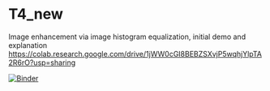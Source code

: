 # T4_new

Image enhancement via image histogram equalization, initial demo and explanation https://colab.research.google.com/drive/1jWW0cGI8BEBZSXvjP5wqhjYlpTA2R6rO?usp=sharing  



[![Binder](https://mybinder.org/badge_logo.svg)](https://mybinder.org/v2/gh/atiehmk/T4_new/main?urlpath=%2Fvoila%2Frender%2FT4final.ipynb)
